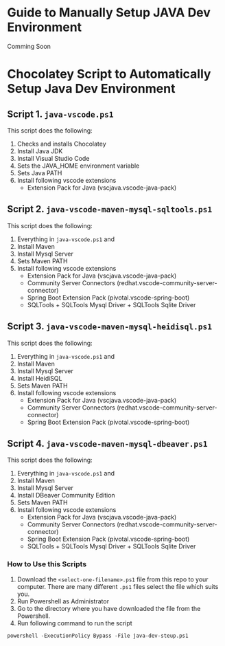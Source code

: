 # Guide to Manually Setup JAVA Dev Environment
Comming Soon

# Chocolatey Script to Automatically Setup Java Dev Environment

## Script 1. `java-vscode.ps1`
This script does the following:

1. Checks and installs Chocolatey
2. Install Java JDK
3. Install Visual Studio Code
4. Sets the JAVA_HOME environment variable
5. Sets Java PATH
6. Install following vscode extensions
    - Extension Pack for Java (vscjava.vscode-java-pack)

## Script 2. `java-vscode-maven-mysql-sqltools.ps1`
This script does the following:

1. Everything in `java-vscode.ps1` and
2. Install Maven
3. Install Mysql Server
4. Sets Maven PATH
5. Install following vscode extensions
    - Extension Pack for Java (vscjava.vscode-java-pack)
    - Community Server Connectors (redhat.vscode-community-server-connector)
    - Spring Boot Extension Pack (pivotal.vscode-spring-boot)
    - SQLTools + SQLTools Mysql Driver + SQLTools Sqlite Driver

## Script 3. `java-vscode-maven-mysql-heidisql.ps1`
This script does the following:

1. Everything in `java-vscode.ps1` and
2. Install Maven
3. Install Mysql Server
4. Install HeidiSQL
5. Sets Maven PATH
6. Install following vscode extensions
    - Extension Pack for Java (vscjava.vscode-java-pack)
    - Community Server Connectors (redhat.vscode-community-server-connector)
    - Spring Boot Extension Pack (pivotal.vscode-spring-boot)

## Script 4. `java-vscode-maven-mysql-dbeaver.ps1`
This script does the following:

1. Everything in `java-vscode.ps1` and
2. Install Maven
3. Install Mysql Server
4. Install DBeaver Community Edition
5. Sets Maven PATH
6. Install following vscode extensions
    - Extension Pack for Java (vscjava.vscode-java-pack)
    - Community Server Connectors (redhat.vscode-community-server-connector)
    - Spring Boot Extension Pack (pivotal.vscode-spring-boot)
    - SQLTools + SQLTools Mysql Driver + SQLTools Sqlite Driver

### How to Use this Scripts
1. Download the `<select-one-filename>.ps1` file from this repo to your computer. There are many different `.ps1` files select the file which suits you.
2. Run Powershell as Administrator
3. Go to the directory where you have downloaded the file from the Powershell.
4. Run following command to run the script
```
powershell -ExecutionPolicy Bypass -File java-dev-steup.ps1
```
